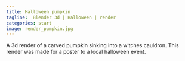 ```yaml
---
title: Halloween pumpkin
tagline:  Blender 3d | Halloween | render
categories: start
image: render_pumpkin.jpg
---
```


A 3d render of a carved pumpkin sinking into a witches cauldron. This render was made for a poster to a local halloween event.
